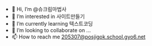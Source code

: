 - 👋 Hi, I’m @슈크림마법사
- 👀 I’m interested in 사이트만들기
- 🌱 I’m currently learning 텍스트코딩
- 💞️ I’m looking to collaborate on ...
- 📫 How to reach me 205307@posjigok.school.gyo6.net

<!---
shucreamwizard/shucreamwizard is a ✨ special ✨ repository because its `README.md` (this file) appears on your GitHub profile.
You can click the Preview link to take a look at your changes.
--->
